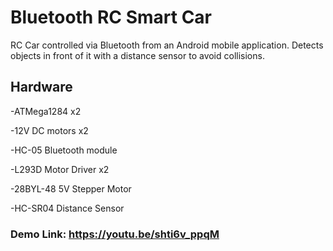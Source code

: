 # Bluetooth RC Smart Car

RC Car controlled via Bluetooth from an Android mobile application. Detects objects in front of it with a distance sensor to avoid collisions.

## Hardware

-ATMega1284 x2

-12V DC motors x2

-HC-05 Bluetooth module

-L293D Motor Driver x2

-28BYL-48 5V Stepper Motor

-HC-SR04 Distance Sensor

### Demo Link: https://youtu.be/shti6v_ppqM
